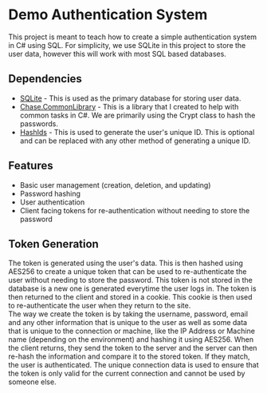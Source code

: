 ﻿# Demo Authentication System
This project is meant to teach how to create a simple authentication system in C# using SQL.  For simplicity, we use SQLite in this project to store the user data, however this will work with most SQL based databases.

## Dependencies
- [SQLite](https://www.nuget.org/packages/System.Data.SQLite/) - This is used as the primary database for storing user data.
- [Chase.CommonLibrary](https://www.nuget.org/packages/Chase.CommonLib/) - This is a library that I created to help with common tasks in C#. We are primarily using the Crypt class to hash the passwords.
- [HashIds](https://www.nuget.org/packages/Hashids.Net/) - This is used to generate the user's unique ID. This is optional and can be replaced with any other method of generating a unique ID.
## Features
- Basic user management (creation, deletion, and updating)
- Password hashing
- User authentication
- Client facing tokens for re-authentication without needing to store the password

## Token Generation
The token is generated using the user's data. This is then hashed using AES256 to create a unique token that can be used to re-authenticate the user without needing to store the password. This token is not stored in the database is a new one is generated everytime the user logs in.
The token is then returned to the client and stored in a cookie. This cookie is then used to re-authenticate the user when they return to the site.    
The way we create the token is by taking the username, password, email and any other information that is unique to the user as well as some data that is unique to the connection or machine, like the IP Address or Machine name (depending on the environment) and hashing it using AES256. When the client returns, they send the token to the server and the server can then re-hash the information and compare it to the stored token. If they match, the user is authenticated. The unique connection data is used to ensure that the token is only valid for the current connection and cannot be used by someone else.